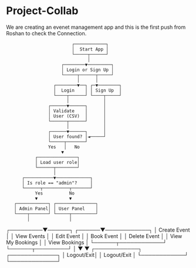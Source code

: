 # Project-Collab

We are creating an evenet management app and this is the first push from Roshan to check the Connection. 


                             ┌────────────┐
                             │  Start App │
                             └─────┬──────┘
                                   │
                         ┌────────▼─────────┐
                         │ Login or Sign Up │
                         └─────┬──────┬─────┘
                               │      │
                      ┌────────▼──┐ ┌─▼────────┐
                      │  Login    │ │ Sign Up  │
                      └────┬──────┘ └────┬─────┘
                           │             │
                    ┌──────▼──────┐      │
                    │ Validate    │      │
                    │ User (CSV)  │      │
                    └──────┬──────┘      │
                           │             │
                    ┌──────▼──────┐      │
                    │ User found? │◄─────┘
                    └─────┬───────┘
                    Yes   │   No
                         ▼
               ┌───────────────┐
               │ Load user role│
               └──────┬────────┘
                      │
          ┌───────────▼─────────────┐
          │ Is role == "admin"?     │
          └──────┬──────────┬───────┘
               Yes          No
               ▼            ▼
       ┌────────────┐ ┌───────────────┐
       │ Admin Panel│ │ User Panel    │
       └────┬───────┘ └─────┬─────────┘
            │               │
  ┌─────────▼──────┐ ┌──────▼────────────┐
  │ Create Event   │ │ View Events       │
  │ Edit Event     │ │ Book Event        │
  │ Delete Event   │ │ View My Bookings  │
  │ View Bookings  │ └──────┬────────────┘
  └──────┬─────────┘        │
         ▼                  ▼
   ┌────────────┐     ┌─────────────┐
   │ Logout/Exit│     │ Logout/Exit │
   └────────────┘     └─────────────┘

